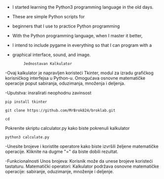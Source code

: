 - I started learning the Python3 programming language in the old days.
- These are simple Python scripts for 
- beginners that I use to practice Python programming
- With the Python programming language, when I master it better,
- I intend to include pygame in everything so that I can program with a
- graphical interface, sound, and image.

           
           Jednostavan Kalkulator
  
-Ovaj kalkulator je napravljen koristeći Tkinter, modul za izradu grafičkog korisničkog interfejsa u Python-u. Omogućava osnovne matematičke operacije poput sabiranja, oduzimanja, množenja i deljenja.

-Uputstva:
insralirati neophodnu zavinsost 

```
pip install tkinter
```
```
git clone https://github.com/MrBrok824/broklab.git
```
```
cd
```
Pokrenite skriptu calculator.py kako biste pokrenuli kalkulator

```
python3 calculate.py
```

-Unesite brojeve i koristite operatore kako biste izvršili željene matematičke operacije.
Kliknite na dugme "=" da biste dobili rezultat.

-Funkcionalnosti
Unos brojeva: Korisnik može da unese brojeve koristeći tastaturu.
Matematički operatori: Kalkulator podržava osnovne matematičke operacije: sabiranje, oduzimanje, množenje i deljenje.
       
